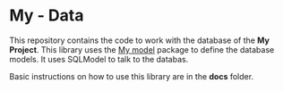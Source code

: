 # My - Data

This repository contains the code to work with the database of the __My Project__. This library uses the [My model](https://github.com/DarylStark/my_model/issues) package to define the database models. It uses SQLModel to talk to the databas.

Basic instructions on how to use this library are in the __docs__ folder.